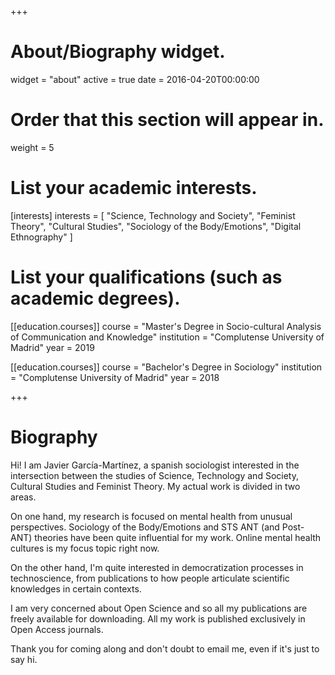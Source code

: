+++
# About/Biography widget.
widget = "about"
active = true
date = 2016-04-20T00:00:00

# Order that this section will appear in.
weight = 5

# List your academic interests.
[interests]
  interests = [
    "Science, Technology and Society",
    "Feminist Theory",
    "Cultural Studies",
    "Sociology of the Body/Emotions",
    "Digital Ethnography"
  ]

# List your qualifications (such as academic degrees).

[[education.courses]]
  course = "Master's Degree in Socio-cultural Analysis of Communication and Knowledge"
  institution = "Complutense University of Madrid"
  year = 2019

[[education.courses]]
  course = "Bachelor's Degree in Sociology"
  institution = "Complutense University of Madrid"
  year = 2018
 
+++

# Biography

Hi! I am Javier García-Martínez, a spanish sociologist interested in the intersection between the studies of Science, Technology and Society, Cultural Studies and Feminist Theory. My actual work is divided in two areas.

On one hand, my research is focused on mental health from unusual perspectives. Sociology of the Body/Emotions and STS ANT (and Post-ANT) theories have been quite influential for my work. Online mental health cultures is my focus topic right now.

On the other hand, I'm quite interested in democratization processes in technoscience, from publications to how people articulate scientific knowledges in certain contexts.

I am very concerned about Open Science and so all my publications are freely available for downloading. All my work is published exclusively in Open Access journals.

Thank you for coming along and don't doubt to email me, even if it's just to say hi.
